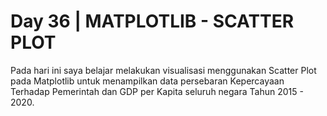 # Day 36 | MATPLOTLIB - SCATTER PLOT
Pada hari ini saya belajar melakukan visualisasi menggunakan Scatter Plot pada Matplotlib untuk menampilkan data persebaran Kepercayaan Terhadap Pemerintah dan GDP per Kapita seluruh negara Tahun 2015 - 2020.